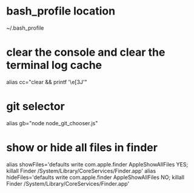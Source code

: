# bash_profile location
~/.bash_profile

# clear the console and clear the terminal log cache
alias cc="clear && printf \'\e[3J\'"

# git selector
alias gb="node node_git_chooser.js"

# show or hide all files in finder
alias showFiles='defaults write com.apple.finder AppleShowAllFiles YES; killall Finder /System/Library/CoreServices/Finder.app'
alias hideFiles='defaults write com.apple.finder AppleShowAllFiles NO; killall Finder /System/Library/CoreServices/Finder.app'
